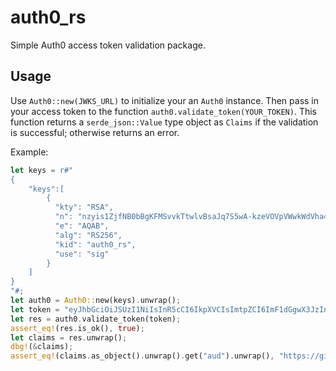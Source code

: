 # auth0_rs

Simple Auth0 access token validation package.

## Usage

Use `Auth0::new(JWKS_URL)` to initialize your an `Auth0` instance.
Then pass in your access token to the function `auth0.validate_token(YOUR_TOKEN)`.
This function returns a `serde_json::Value` type object as `Claims` if the validation is successful;
otherwise returns an error.

Example:
```rust
let keys = r#"
{
    "keys":[
        {
          "kty": "RSA",
          "n": "nzyis1ZjfNB0bBgKFMSvvkTtwlvBsaJq7S5wA-kzeVOVpVWwkWdVha4s38XM_pa_yr47av7-z3VTmvDRyAHcaT92whREFpLv9cj5lTeJSibyr_Mrm_YtjCZVWgaOYIhwrXwKLqPr_11inWsAkfIytvHWTxZYEcXLgAXFuUuaS3uF9gEiNQwzGTU1v0FqkqTBr4B8nW3HCN47XUu0t8Y0e-lf4s4OxQawWD79J9_5d3Ry0vbV3Am1FtGJiJvOwRsIfVChDpYStTcHTCMqtvWbV6L11BWkpzGXSW4Hv43qa-GSYOD2QU68Mb59oSk2OB-BtOLpJofmbGEGgvmwyCI9Mw",
          "e": "AQAB",
          "alg": "RS256",
          "kid": "auth0_rs",
          "use": "sig"
        }
    ]
}
"#;
let auth0 = Auth0::new(keys).unwrap();
let token = "eyJhbGciOiJSUzI1NiIsInR5cCI6IkpXVCIsImtpZCI6ImF1dGgwX3JzIn0.eyJpc3MiOiJodHRwczovL2p3dC5pbyIsInN1YiI6ImZpcnN0LWNsaWVudCIsImF1ZCI6Imh0dHBzOi8vZ2l0aHViLmNvbS9kaWdpemVwaC9hdXRoMF9ycyIsImlhdCI6MTYyNTg0MDc0NSwiZXhwIjozMjUyMDA1OTQzMH0.TiKL7yBNdqXGAieHKAnfwhFkoKn4_SXf1UObB31vEzYQWVpBadBP7_DkPAehZs2M0AepzQ74iAt1toNYIObtizXYUTFyJQUQcww1cldltnZ4pv4fs7dPxXDfZvuVnne7JHzJmo4D5uHNnKcsIGxotEYNNA2_PfzNmte9kIkwbZc1yRhegVvv7RQ4vR5ZnstURaNBiQJCL10sPUBZ14p7WBKU1agY_9BWThKOO4LdcYnPXJ8rThnZ42Abxkd-wV1DvtEgJKl6QQYZ9t_4fvKRp6cF9WG5u9GoauyMnGV8-9gV3ccYnM6mVeagN1o6Tn2jHIg4e4L3etzfy73ZmY8RcQ";
let res = auth0.validate_token(token);
assert_eq!(res.is_ok(), true);
let claims = res.unwrap();
dbg!(&claims);
assert_eq!(claims.as_object().unwrap().get("aud").unwrap(), "https://github.com/digizeph/auth0_rs");
```
